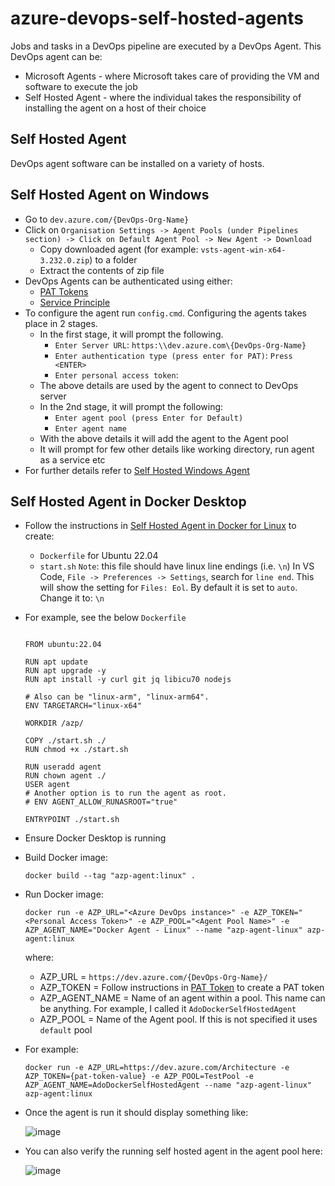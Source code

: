 # azure-devops-self-hosted-agents

Jobs and tasks in a DevOps pipeline are executed by a DevOps Agent. This DevOps agent can be:
* Microsoft Agents - where Microsoft takes care of providing the VM and software to execute the job
* Self Hosted Agent - where the individual takes the responsibility of installing the agent on a host of their choice

## Self Hosted Agent
DevOps agent software can be installed on a variety of hosts.
## Self Hosted Agent on Windows
* Go to `dev.azure.com/{DevOps-Org-Name}`
* Click on `Organisation Settings -> Agent Pools (under Pipelines section) -> Click on Default Agent Pool -> New Agent -> Download`
  * Copy downloaded agent (for example: `vsts-agent-win-x64-3.232.0.zip`) to a folder
  * Extract the contents of zip file
* DevOps Agents can be authenticated using either:
  * [PAT Tokens](https://learn.microsoft.com/en-us/azure/devops/pipelines/agents/personal-access-token-agent-registration?view=azure-devops)
  * [Service Principle](https://learn.microsoft.com/en-us/azure/devops/pipelines/agents/service-principal-agent-registration?view=azure-devops)
* To configure the agent run `config.cmd`. Configuring the agents takes place in 2 stages. 
  * In the first stage, it will prompt the following.
    * `Enter Server URL`: `https:\\dev.azure.com\{DevOps-Org-Name}`
    * `Enter authentication type (press enter for PAT)`: `Press <ENTER>`
    * `Enter personal access token`:
  * The above details are used by the agent to connect to DevOps server
  * In the 2nd stage, it will prompt the following:
    * `Enter agent pool (press Enter for Default)`
    * `Enter agent name`
  * With the above details it will add the agent to the Agent pool
  * It will prompt for few other details like working directory, run agent as a service etc
* For further details refer to [Self Hosted Windows Agent](https://learn.microsoft.com/en-us/azure/devops/pipelines/agents/windows-agent?view=azure-devops#download-and-configure-the-agent)

## Self Hosted Agent in Docker Desktop
* Follow the instructions in [Self Hosted Agent in Docker for Linux](https://learn.microsoft.com/en-us/azure/devops/pipelines/agents/docker?view=azure-devops) to create:
  * `Dockerfile` for Ubuntu 22.04
  * `start.sh`
     `Note`: this file should have linux line endings (i.e. `\n`)
     In VS Code, `File -> Preferences -> Settings`, search for `line end`. This will show the setting for `Files: Eol`. By default it is set to `auto`. Change it to: `\n`
 
* For example, see the below `Dockerfile`
  ```docker
  
  FROM ubuntu:22.04
  
  RUN apt update
  RUN apt upgrade -y
  RUN apt install -y curl git jq libicu70 nodejs
  
  # Also can be "linux-arm", "linux-arm64".
  ENV TARGETARCH="linux-x64"
  
  WORKDIR /azp/
  
  COPY ./start.sh ./
  RUN chmod +x ./start.sh
  
  RUN useradd agent
  RUN chown agent ./
  USER agent
  # Another option is to run the agent as root.
  # ENV AGENT_ALLOW_RUNASROOT="true"
  
  ENTRYPOINT ./start.sh
  ```
* Ensure Docker Desktop is running
* Build Docker image:
  
  `docker build --tag "azp-agent:linux" .`
  
* Run Docker image:

  `docker run -e AZP_URL="<Azure DevOps instance>" -e AZP_TOKEN="<Personal Access Token>" -e AZP_POOL="<Agent Pool Name>" -e AZP_AGENT_NAME="Docker Agent - Linux" --name "azp-agent-linux" azp-agent:linux`

  where:
  * AZP_URL = `https://dev.azure.com/{DevOps-Org-Name}/`
  * AZP_TOKEN = Follow instructions in [PAT Token](https://learn.microsoft.com/en-us/azure/devops/organizations/accounts/use-personal-access-tokens-to-authenticate?view=azure-devops&tabs=Windows#create-personal-access-tokens-to-authenticate-access) to create a PAT token
  * AZP_AGENT_NAME = Name of an agent within a pool. This name can be anything. For example, I called it `AdoDockerSelfHostedAgent`
  * AZP_POOL = Name of the Agent pool. If this is not specified it uses `default` pool
 
 * For example:
   
   `docker run -e AZP_URL=https://dev.azure.com/Architecture -e AZP_TOKEN={pat-token-value} -e AZP_POOL=TestPool -e AZP_AGENT_NAME=AdoDockerSelfHostedAgent --name "azp-agent-linux" azp-agent:linux`

* Once the agent is run it should display something like:

  ![image](https://github.com/git-vp/azure-devops-self-hosted-agents/assets/25417872/e9f968e5-d255-43c5-90e0-e1751b4fe3ac)

* You can also verify the running self hosted agent in the agent pool here:

  ![image](https://github.com/git-vp/azure-devops-self-hosted-agents/assets/25417872/0a9ee2b3-68f9-4e50-8202-8f5604b7ed84)




  

